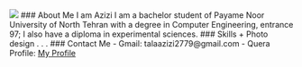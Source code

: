 <img src="https://avatars3.githubusercontent.com/u/69304198?s=460&u=bd75031a633bd6c924db91794044dc37b00f4eab&v=4" />
### About Me
I am Azizi
I am a bachelor student of Payame Noor University of North Tehran with a degree in Computer Engineering, entrance 97;
I also have a diploma in experimental sciences.
### Skills
 + Photo design
.
.
.
### Contact Me
- Gmail: talaazizi2779@gmail.com
- Quera Profile: <a href="https://quera.ir/profile/talaazizi2779">My Profile</a>
